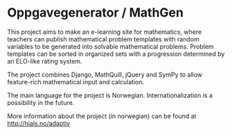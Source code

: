 # Oppgavegenerator / MathGen

This project aims to make an e-learning site for mathematics, where teachers can publish
mathematical problem templates with random variables to be generated into solvable mathematical problems.
Problem templates can be sorted in organized sets with a progression determined by an ELO-like rating system.

The project combines Django, MathQuill, jQuery and SymPy to allow feature-rich mathematical input and calculation.

The main language for the project is Norwegian. Internationalization is a possibility in the future.

More information about the project (in norwegian) can be found at http://hials.no/adaptiv